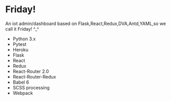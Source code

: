 # Friday!
An iot admin/dashboard based on Flask,React,Redux,DVA,Antd,YAML,so we call it Friday! ^_^


* Python 3.x
* Pytest
* Heroku
* Flask
* React
* Redux
* React-Router 2.0
* React-Router-Redux
* Babel 6
* SCSS processing
* Webpack
